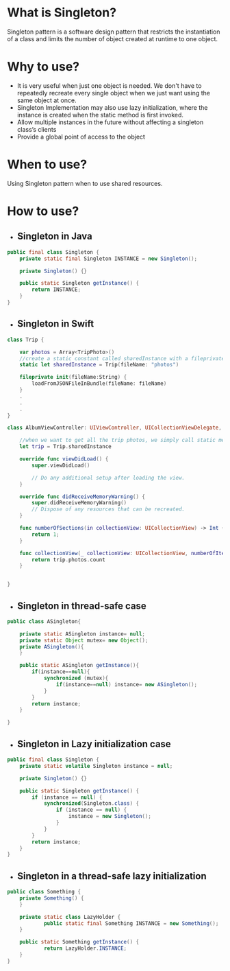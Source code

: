 # What is Singleton?
 Singleton pattern is a software design pattern that restricts the instantiation of a class and limits the number of object created at runtime to one object.
# Why to use?
 * It is very useful when just one object is needed. We don't have to repeatedly recreate every single object when we just want using the same object at once.
 * Singleton Implementation may also use lazy initialization, where the instance is created when the static method is first invoked.
 * Allow multiple instances in the future without affecting a singleton class’s clients
 * Provide a global point of access to the object

# When to use?
 Using Singleton pattern when to use shared resources.

# How to use?

* ## Singleton in Java
```Java
public final class Singleton {
    private static final Singleton INSTANCE = new Singleton();

    private Singleton() {}

    public static Singleton getInstance() {
        return INSTANCE;
    }
}
```
* ## Singleton in Swift

```Swift
class Trip {

    var photos = Array<TripPhoto>()
    //create a static constant called sharedInstance with a fileprivate initializer.
    static let sharedInstance = Trip(fileName: "photos")

    fileprivate init(fileName:String) {
        loadFromJSONFileInBundle(fileName: fileName)
    }
    .
    .
    .
}

class AlbumViewController: UIViewController, UICollectionViewDelegate, UICollectionViewDataSource {

    //when we want to get all the trip photos, we simply call static member sharedInstance to get all we want.
    let trip = Trip.sharedInstance

    override func viewDidLoad() {
        super.viewDidLoad()

        // Do any additional setup after loading the view.
    }

    override func didReceiveMemoryWarning() {
        super.didReceiveMemoryWarning()
        // Dispose of any resources that can be recreated.
    }

    func numberOfSections(in collectionView: UICollectionView) -> Int {
        return 1;
    }

    func collectionView(_ collectionView: UICollectionView, numberOfItemsInSection section: Int) -> Int {
        return trip.photos.count
    }


}
```
* ## Singleton in thread-safe case

```Java
public class ASingleton{

	private static ASingleton instance= null;
	private static Object mutex= new Object();
	private ASingleton(){
	}

	public static ASingleton getInstance(){
		if(instance==null){
			synchronized (mutex){
				if(instance==null) instance= new ASingleton();
			}
		}
		return instance;
	}

}
```

* ## Singleton in Lazy initialization case
```Java
public final class Singleton {
    private static volatile Singleton instance = null;

    private Singleton() {}

    public static Singleton getInstance() {
        if (instance == null) {
            synchronized(Singleton.class) {
                if (instance == null) {
                    instance = new Singleton();
                }
            }
        }
        return instance;
    }
}
```
* ## Singleton in a thread-safe lazy initialization
```Java
public class Something {
    private Something() {
    }

    private static class LazyHolder {
            public static final Something INSTANCE = new Something();
    }

    public static Something getInstance() {
            return LazyHolder.INSTANCE;
    }
}
```
